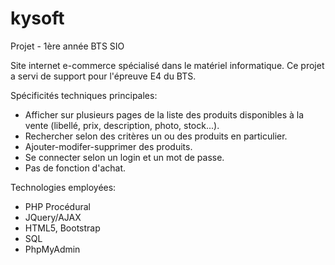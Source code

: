 # kysoft
Projet - 1ère année BTS SIO

Site internet e-commerce spécialisé dans le matériel informatique. Ce projet a servi de support pour l'épreuve E4 du BTS.

Spécificités techniques principales: 
- Afficher sur plusieurs pages de la liste des produits disponibles à la vente (libellé, prix, description, photo, stock...). 
- Rechercher selon des critères un ou des produits en particulier.
- Ajouter-modifer-supprimer des produits.
- Se connecter selon un login et un mot de passe.
- Pas de fonction d'achat.

Technologies employées:
- PHP Procédural
- JQuery/AJAX
- HTML5, Bootstrap
- SQL 
- PhpMyAdmin
